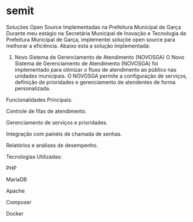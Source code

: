 # semit

Soluções Open Source Implementadas na Prefeitura Municipal de Garça
Durante meu estágio na Secretária Municipal de Inovação e Tecnologia da Prefeitura Municipal de Garça, implementei soluçõe open source para melhorar a eficiência. Abaixo esta a solução implementada:

1. Novo Sistema de Gerenciamento de Atendimento (NOVOSGA)
O Novo Sistema de Gerenciamento de Atendimento (NOVOSGA) foi implementado para otimizar o fluxo de atendimento ao público nas unidades municipais. O NOVOSGA permite a configuração de serviços, definição de prioridades e gerenciamento de atendentes de forma personalizada.

Funcionalidades Principais:

Controle de filas de atendimento.

Gerenciamento de serviços e prioridades.

Integração com painéis de chamada de senhas.

Relatórios e análises de desempenho.

Tecnologias Utilizadas:

PHP

MariaDB

Apache

Composer

Docker

